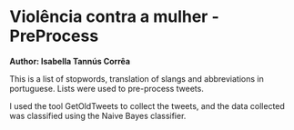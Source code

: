 # Violência contra a mulher - PreProcess

**Author: Isabella Tannús Corrêa**

This is a list of stopwords, translation of slangs and abbreviations in portuguese. Lists were used to pre-process tweets.

I used the tool GetOldTweets to collect the tweets, and the data collected was classified using the Naive Bayes classifier. 
